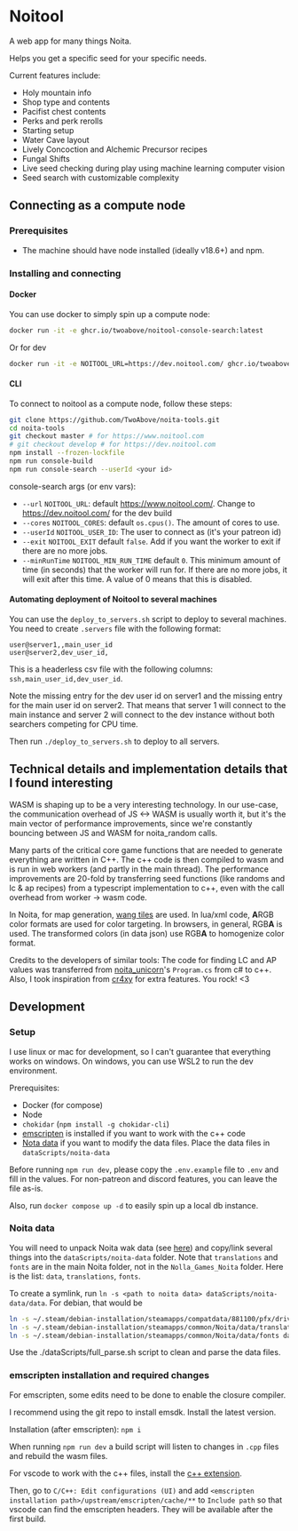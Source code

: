 # Noitool

A web app for many things Noita.

Helps you get a specific seed for your specific needs.

Current features include:

- Holy mountain info
- Shop type and contents
- Pacifist chest contents
- Perks and perk rerolls
- Starting setup
- Water Cave layout
- Lively Concoction and Alchemic Precursor recipes
- Fungal Shifts
- Live seed checking during play using machine learning computer vision
- Seed search with customizable complexity

## Connecting as a compute node

### Prerequisites

- The machine should have node installed (ideally v18.6+) and npm.

### Installing and connecting

#### Docker

You can use docker to simply spin up a compute node:

```bash
docker run -it -e ghcr.io/twoabove/noitool-console-search:latest
```

<!-- docker run -it --restart=always --pull=always ghcr.io/twoabove/noitool-console-search:latest-dev -->

Or for dev

```bash
docker run -it -e NOITOOL_URL=https://dev.noitool.com/ ghcr.io/twoabove/noitool-console-search:latest-dev
```

#### CLI

To connect to noitool as a compute node, follow these steps:

```bash
git clone https://github.com/TwoAbove/noita-tools.git
cd noita-tools
git checkout master # for https://www.noitool.com
# git checkout develop # for https://dev.noitool.com
npm install --frozen-lockfile
npm run console-build
npm run console-search --userId <your id>
```

console-search args (or env vars):

- `--url` `NOITOOL_URL`: default <https://www.noitool.com/>. Change to <https://dev.noitool.com/> for the dev build
- `--cores` `NOITOOL_CORES`: default `os.cpus()`. The amount of cores to use.
- `--userId` `NOITOOL_USER_ID`: The user to connect as (it's your patreon id)
- `--exit` `NOITOOL_EXIT` default `false`. Add if you want the worker to exit if there are no more jobs.
- `--minRunTime` `NOITOOL_MIN_RUN_TIME` default `0`. This minimum amount of time (in seconds) that the worker will run for. If there are no more jobs, it will exit after this time. A value of 0 means that this is disabled.

#### Automating deployment of Noitool to several machines

You can use the `deploy_to_servers.sh` script to deploy to several machines. You need to create `.servers` file with the following format:

```csv
user@server1,,main_user_id
user@server2,dev_user_id,
```

This is a headerless csv file with the following columns: `ssh,main_user_id,dev_user_id`.

Note the missing entry for the dev user id on server1 and the missing entry for the main user id on server2. That means that server 1 will connect to the main instance and server 2 will connect to the dev instance without both searchers competing for CPU time.

Then run `./deploy_to_servers.sh` to deploy to all servers.

## Technical details and implementation details that I found interesting

WASM is shaping up to be a very interesting technology. In our use-case, the communication overhead of JS <-> WASM is usually worth it,
but it's the main vector of performance improvements, since we're constantly bouncing between JS and WASM for noita_random calls.

Many parts of the critical core game functions that are needed to generate everything are written in C++.
The c++ code is then compiled to wasm and is run in web workers (and partly in the main thread).
The performance improvements are 20-fold by transferring seed functions (like randoms and lc & ap recipes) from a typescript implementation to c++, even with the call overhead from worker -> wasm code.

In Noita, for map generation, [wang tiles](https://github.com/nothings/stb/blob/master/stb_herringbone_wang_tile.h) are used. In lua/xml code, **A**RGB color formats are used for color targeting. In browsers, in general, RGB**A** is used. The transformed colors (in data json) use RGB**A** to homogenize color format.

Credits to the developers of similar tools:
The code for finding LC and AP values was transferred from [noita_unicorn](https://github.com/SaphireLattice/noita_unicorn)'s `Program.cs` from c# to c++.
Also, I took inspiration from [cr4xy](https://cr4xy.dev/noita/) for extra features. You rock! <3

## Development

### Setup

I use linux or mac for development, so I can't guarantee that everything works on windows. On windows, you can use WSL2 to run the dev environment.

Prerequisites:

- Docker (for compose)
- Node
- `chokidar` (`npm install -g chokidar-cli`)
- [emscripten](https://emscripten.org/docs/getting_started/downloads.html) is installed if you want to work with the c++ code
- [Nota data](https://noita.wiki.gg/wiki/Modding#Extracting_data_files) if you want to modify the data files. Place the data files in `dataScripts/noita-data`

Before running `npm run dev`, please copy the `.env.example` file to `.env` and fill in the values. For non-patreon and discord features, you can leave the file as-is.

Also, run `docker compose up -d` to easily spin up a local db instance.

### Noita data

You will need to unpack Noita wak data (see [here](https://noita.wiki.gg/wiki/Modding#Extracting_data_files)) and copy/link several things into the `dataScripts/noita-data` folder. Note that `translations` and `fonts` are in the main Noita folder, not in the `Nolla_Games_Noita` folder.
Here is the list: `data`, `translations`, `fonts`.

To create a symlink, run `ln -s <path to noita data> dataScripts/noita-data/data`.
For debian, that would be

```sh
ln -s ~/.steam/debian-installation/steamapps/compatdata/881100/pfx/drive_c/users/steamuser/AppData/LocalLow/Nolla_Games_Noita/data dataScripts/noita-data/data
ln -s ~/.steam/debian-installation/steamapps/common/Noita/data/translations dataScripts/noita-data/translations
ln -s ~/.steam/debian-installation/steamapps/common/Noita/data/fonts dataScripts/noita-data/fonts
```

Use the ./dataScripts/full_parse.sh script to clean and parse the data files.

### emscripten installation and required changes

For emscripten, some edits need to be done to enable the closure compiler.

I recommend using the git repo to install emsdk. Install the latest version.

Installation (after emscripten): `npm i`

When running `npm run dev` a build script will listen to changes in `.cpp` files and rebuild the wasm files.

For vscode to work with the c++ files, install the [c++ extension](https://marketplace.visualstudio.com/items?itemName=ms-vscode.cpptools).

Then, go to `C/C++: Edit configurations (UI)` and add `<emscripten installation path>/upstream/emscripten/cache/**` to `Include path` so that vscode can find the emscripten headers. They will be available after the first build.
